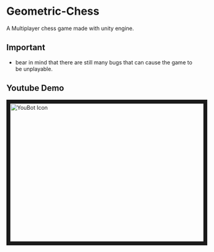 # Geometric-Chess
A Multiplayer chess game made with unity engine.
## Important
* bear in mind that there are still many bugs that can cause the game to be unplayable.

## Youtube Demo
<a href="https://www.youtube.com/watch?v=qgkhreJ33t4&feature=youtu.be
" target="_blank"><img src="https://github.com/doppelgunner/Geometric-Chess/blob/docs/Geometric%20Chess%20made%20with%20Unity(C%23)%20-%201280x720.png" 
alt="YouBot Icon" width="640" height="360" border="10" /></a>
